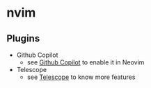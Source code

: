 # nvim

## Plugins
- Github Copilot
    - see [Github Copilot](
    https://docs.github.com/en/copilot/using-github-copilot/getting-started-with-github-copilot?tool=vimneovim
    ) to enable it in Neovim
- Telescope
    - see [Telescope](
    https://github.com/nvim-telescope/telescope.nvim
    ) to know more features

